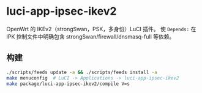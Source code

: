 # luci-app-ipsec-ikev2

OpenWrt 的 IKEv2（strongSwan，PSK，多身份）LuCI 插件。
使 `Depends:` 在 IPK 控制文件中明确包含 strongSwan/firewall/dnsmasq-full 等依赖。

## 构建
```bash
./scripts/feeds update -a && ./scripts/feeds install -a
make menuconfig  # LuCI -> Applications -> luci-app-ipsec-ikev2
make package/luci-app-ipsec-ikev2/compile V=s
```
